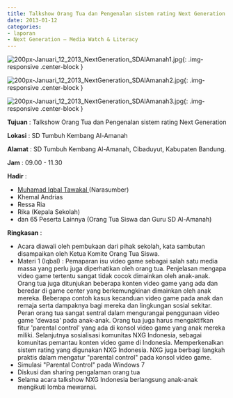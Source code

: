 ```yaml
---
title: Talkshow Orang Tua dan Pengenalan sistem rating Next Generation
date: 2013-01-12
categories:
- laporan
- Next Generation – Media Watch & Literacy
---
```



![200px-Januari_12_2013_NextGeneration_SDAlAmanah1.jpg](/uploads/200px-Januari_12_2013_NextGeneration_SDAlAmanah1.jpg){: .img-responsive .center-block }

![200px-Januari_12_2013_NextGeneration_SDAlAmanah2.jpg](/uploads/200px-Januari_12_2013_NextGeneration_SDAlAmanah2.jpg){: .img-responsive .center-block }

![200px-Januari_12_2013_NextGeneration_SDAlAmanah3.jpg](/uploads/200px-Januari_12_2013_NextGeneration_SDAlAmanah3.jpg){: .img-responsive .center-block }


**Tujuan** : Talkshow Orang Tua dan Pengenalan sistem rating Next Generation

**Lokasi** : SD Tumbuh Kembang Al-Amanah 

**Alamat** : SD Tumbuh Kembang Al-Amanah, Cibaduyut, Kabupaten Bandung. 

**Jam** : 09.00 - 11.30 

**Hadir** :
* [Muhamad Iqbal Tawakal ](http://wiki.ciptamedia.org/wiki/Muhamad_Iqbal_Tawakal) (Narasumber)
* Khemal Andrias
* Ressa Ria
* Rika (Kepala Sekolah)
* dan 65 Peserta Lainnya (Orang Tua Siswa dan Guru SD Al-Amanah)

**Ringkasan** :
* Acara diawali oleh pembukaan dari pihak sekolah, kata sambutan disampaikan oleh Ketua Komite Orang Tua Siswa.
* Materi 1 (Iqbal) : Pemaparan isu video game sebagai salah satu media massa yang perlu juga diperhatikan oleh orang tua. Penjelasan mengapa video game tertentu sangat tidak cocok dimainkan oleh anak-anak. Orang tua juga ditunjukan beberapa konten video game yang ada dan beredar di game center yang berkemungkinan dimainkan oleh anak mereka. Beberapa contoh kasus kecanduan video game pada anak dan remaja serta dampaknya bagi mereka dan lingkungan sosial sekitar. Peran orang tua sangat sentral dalam mengurangai penggunaan video game 'dewasa' pada anak-anak. Orang tua juga harus mengaktifkan fitur 'parental control' yang ada di konsol video game yang anak mereka miliki. Selanjutnya sosialisasi komunitas NXG Indonesia, sebagai komunitas pemantau konten video game di Indonesia. Memperkenalkan sistem rating yang digunakan NXG Indonesia. NXG juga berbagi langkah praktis dalam mengatur "parental control" pada konsol video game.
* Simulasi "Parental Control" pada Windows 7
* Diskusi dan sharing pengalaman orang tua
* Selama acara talkshow NXG Indonesia berlangsung anak-anak mengikuti lomba mewarnai.
